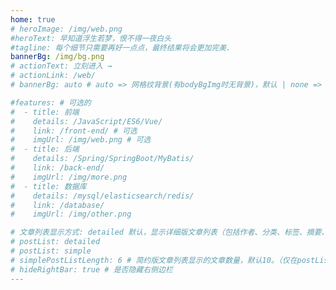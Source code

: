 ```yaml
---
home: true
# heroImage: /img/web.png
#heroText: 早知道浮生若梦，恨不得一夜白头
#tagline: 每个细节只需要再好一点点，最终结果将会更加完美.
bannerBg: /img/bg.png
# actionText: 立刻进入 →
# actionLink: /web/
# bannerBg: auto # auto => 网格纹背景(有bodyBgImg时无背景)，默认 | none => 无 | '大图地址' | background: 自定义背景样式       提示：如发现文本颜色不适应你的背景时可以到palette.styl修改$bannerTextColor变量

#features: # 可选的
#  - title: 前端
#    details: /JavaScript/ES6/Vue/
#    link: /front-end/ # 可选
#    imgUrl: /img/web.png # 可选
#  - title: 后端
#    details: /Spring/SpringBoot/MyBatis/
#    link: /back-end/
#    imgUrl: /img/more.png
#  - title: 数据库
#    details: /mysql/elasticsearch/redis/
#    link: /database/
#    imgUrl: /img/other.png

# 文章列表显示方式: detailed 默认，显示详细版文章列表（包括作者、分类、标签、摘要、分页等）| simple => 显示简约版文章列表（仅标题和日期）| none 不显示文章列表
# postList: detailed
# postList: simple
# simplePostListLength: 6 # 简约版文章列表显示的文章数量，默认10。（仅在postList设置为simple时生效）
# hideRightBar: true # 是否隐藏右侧边栏
---
```



